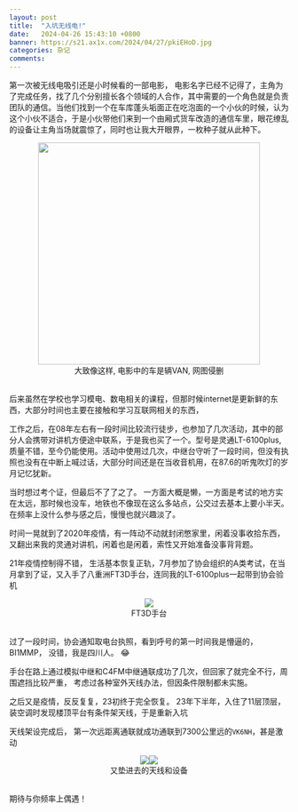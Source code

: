 ```yaml
---
layout: post
title:  "入坑无线电!"
date:   2024-04-26 15:43:10 +0800
banner: https://s21.ax1x.com/2024/04/27/pkiEHoD.jpg
categories: 杂记
comments: 
---
```

第一次被无线电吸引还是小时候看的一部电影， 电影名字已经不记得了，主角为了完成任务，找了几个分别擅长各个领域的人合作，其中需要的一个角色就是负责团队的通信。当他们找到一个在车库蓬头垢面正在吃泡面的一个小伙的时候，认为这个小伙不适合，于是小伙带他们来到一个由厢式货车改造的通信车里，眼花缭乱的设备让主角当场就震惊了，同时也让我大开眼界，一枚种子就从此种下。

<center><img src="https://5b0988e595225.cdn.sohucs.com/images/20190704/b8113670ca52492ab8900f68da9f1e53.jpeg" height="400"></center>

<center>大致像这样, 电影中的车是辆VAN, 网图侵删</center><br>

后来虽然在学校也学习模电、数电相关的课程，但那时候internet是更新鲜的东西，大部分时间也主要在接触和学习互联网相关的东西，

工作之后，在08年左右有一段时间比较流行徒步，也参加了几次活动，其中的部分人会携带对讲机方便途中联系，于是我也买了一个。型号是灵通LT-6100plus, 质量不错，至今仍能使用。活动中使用过几次，中继台守听了一段时间，但没有执照也没有在中断上喊过话，大部分时间还是在当收音机用，在87.6的听鬼吹灯的岁月记忆犹新。

当时想过考个证，但最后不了了之了。 一方面大概是懒，一方面是考试的地方实在太远，那时候也没车，地铁也不像现在这么多站点，公交过去基本上要小半天。在频率上没什么参与感之后，慢慢也就兴趣淡了。

时间一晃就到了2020年疫情，有一阵动不动就封闭憋家里，闲着没事收拾东西，又翻出来我的灵通对讲机，闲着也是闲着，索性又开始准备没事背背题。

21年疫情控制得不错， 生活基本恢复正轨，7月参加了协会组织的A类考试，在当月拿到了证，又入手了八重洲FT3D手台，连同我的LT-6100plus一起带到协会验机

<center><img src="https://s21.ax1x.com/2024/04/27/pkiAzaF.jpg"></center>
<center>FT3D手台</center>
<br>

过了一段时间，协会通知取电台执照，看到呼号的第一时间我是懵逼的， BI1MMP， 没错，我是四川人。 :joy:

手台在路上通过模拟中继和C4FM中继通联成功了几次，但回家了就完全不行，周围遮挡比较严重， 考虑过各种室外天线办法，但因条件限制都未实施。

之后又是疫情，反反复复，23初终于完全恢复。 23年下半年，入住了11层顶层，装空调时发现楼顶平台有条件架天线，于是重新入坑

天线架设完成后， 第一次远距离通联就成功通联到7300公里远的`VK6NH`，甚是激动

<center><img src="https://s21.ax1x.com/2024/04/27/pkiEIL6.jpg"><img src="https://s21.ax1x.com/2024/04/27/pkiETeK.jpg"></center>

<center>又垫进去的天线和设备</center>

<br>

期待与你频率上偶遇！
